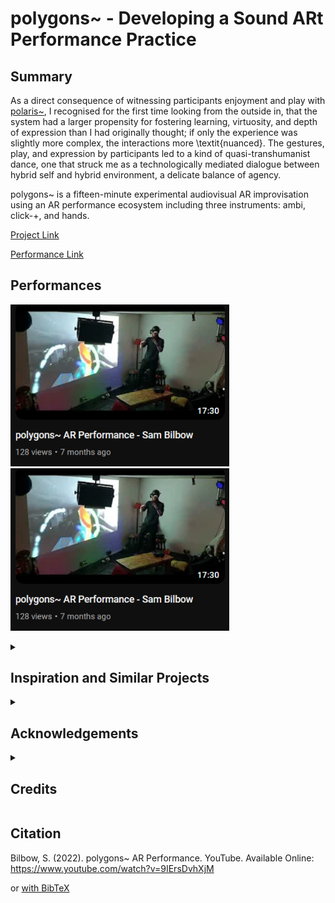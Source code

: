 # polygons~ - Developing a Sound ARt Performance Practice
## Summary

As a direct consequence of witnessing participants enjoyment and play with [polaris~](https://github.com/sambilbow/polaris), I recognised for the first time looking from the outside in, that the system had a larger propensity for fostering learning, virtuosity, and depth of expression than I had originally thought; if only the experience was slightly more complex, the interactions more \textit{nuanced}. The gestures, play, and expression by participants led to a kind of quasi-transhumanist dance, one that struck me as a technologically mediated dialogue between hybrid self and hybrid environment, a delicate balance of agency.

polygons~ is a fifteen-minute experimental audiovisual AR improvisation using an AR performance ecosystem including three instruments: ambi, click-+, and hands.



[Project Link](https://sambilbow.com/projects/polygons)

[Performance Link](https://youtube.com/@sambilbow)

## Performances
[<img alt="area demo" width="350px" src="rosehill-video.png" />](https://www.youtube.com/watch?v=SPd-f2EXuIQ)
[<img alt="area demo" width="350px" src="acca-video.png" />](https://www.youtube.com/watch?v=SPd-f2EXuIQ)

<details>
<summary><h2>Inspiration and Similar Projects</h2></summary>
 
- [Listening Mirrors](http://listeningmirrors.net/): an audio AR interactive installation by my PhD supervisors
- [Laetitia Sonami](https://sonami.net/): pioneer in early glove-based interactive music systems
- [Atau Tanaka](https://www.youtube.com/watch?v=p8CKjmE7zys): interactive gestural synthesis using muscle sensors
- [Keijiro Takahashi](https://github.com/keijiro) specifically their work with audio-reactivity in Unity.
- [Tekh:2](https://github.com/TEKH2/XR-Audio-Visual-Instruments) has created XR instruments using granular synthesis in Unity.
- [Amy Brandon](https://www.amybrandon.ca/) creates amazing musical AR performances.
</details>

<details>
<summary><h2>Acknowledgements</h2></summary>

- [Noah Zerkin](https://twitter.com/noazark) (CombineReality) for their help in understanding some specifics workings of the North Star headset.
- [Damien Rompapas](https://www.linkedin.com/in/dr-damien-rompapas-3a4b63170/?originalSubdomain=jp) (BEERLabs / ThinkDigital) for their explaining and debugging of the Software Companion to me.
- [Bryan Chris Brown](https://twitter.com/BryanChrisBrown) (CombineReality) for their moderation of the very friendly [Discord server](https://discord.gg/WnzNZa3qnf) and considerable explanations of the benefits of working with the North Star headset.
</details>

<details>
<summary><h2>Credits</h2></summary>

- [Project North Star](https://docs.projectnorthstar.org/) is the 3D printable AR headset by LeapMotion that has been open-source since 2018.

- [Software Companion](https://github.com/HyperLethalVector/ProjectEsky-UnityIntegration) for Project North Star is developed by [Damien Rompapas](/) at BEERLabs / ThinkDigital. **If you use polaris~ in an academic context, please cite [their paper](https://dl.acm.org/doi/10.1145/3411763.3451804)**

- [LibPdIntegration](https://github.com/LibPdIntegration/LibPdIntegration) is developed by [Niall Moody](http://www.niallmoody.com) at [Abertay University](http://www.abertay.ac.uk), with assistance from [Yann Seznec](http://www.yannseznec.com/). It is licensed under the [MIT License](https://github.com/LibPdIntegration/LibPdIntegration/blob/master/LICENSE.txt).

- [Automatonism](https://www.automatonism.com/the-software) is developed by [Johan Erikkson](https://www.linkedin.com/in/johan-eriksson-ph-d-84393a56/).
</details>

## Citation
Bilbow, S. (2022). polygons~ AR Performance. YouTube. Available Online: https://www.youtube.com/watch?v=9IErsDvhXjM


or [with BibTeX](citation.bib)